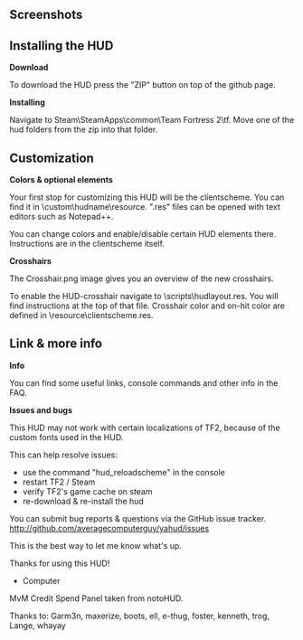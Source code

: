 ## Screenshots


## Installing the HUD

**Download**

To download the HUD press the "ZIP" button on top of the github page.

**Installing**

Navigate to Steam\SteamApps\common\Team Fortress 2\tf.
Move one of the hud folders from the zip into that folder.


## Customization

**Colors & optional elements**

Your first stop for customizing this HUD will be the clientscheme. 
You can find it in \custom\hudname\resource\.
".res" files can be opened with text editors such as Notepad++. 

You can change colors and enable/disable certain HUD elements there.
Instructions are in the clientscheme itself.


**Crosshairs**

The Crosshair.png image gives you an overview of the new crosshairs.

To enable the HUD-crosshair navigate to \scripts\hudlayout.res.
You will find instructions at the top of that file.
Crosshair color and on-hit color are defined in  \resource\clientscheme.res.


## Link & more info

**Info**

You can find some useful links, console commands and other info in the FAQ.

**Issues and bugs**

This HUD may not work with certain localizations of TF2, because of the custom fonts used in the HUD.

This can help resolve issues:
* use the command "hud_reloadscheme" in the console
* restart TF2 / Steam
* verify TF2's game cache on steam
* re-download & re-install the hud

You can submit bug reports & questions via the GitHub issue tracker.
http://github.com/averagecomputerguy/yahud/issues

This is the best way to let me know what's up.



Thanks for using this HUD!
 - Computer
        		

MvM Credit Spend Panel taken from notoHUD.

Thanks to: Garm3n, maxerize, boots, ell, e-thug, foster, kenneth, trog, Lange, whayay
